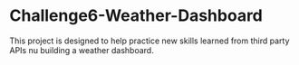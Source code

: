 # Challenge6-Weather-Dashboard
This project is designed to help practice new skills learned from third party APIs nu building a weather dashboard. 
